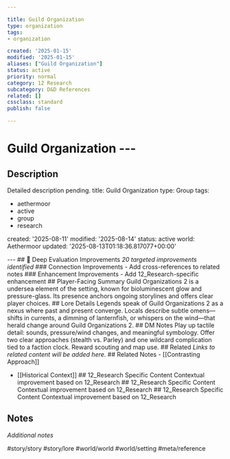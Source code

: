 ```yaml
---

title: Guild Organization
type: organization
tags:
- organization

created: '2025-01-15'
modified: '2025-01-15'
aliases: ["Guild Organization"]
status: active
priority: normal
category: 12 Research
subcategory: D&D References
related: []
cssclass: standard
publish: false

---
```


 # Guild Organization ---

## Description

Detailed description pending.
title: Guild Organization
type: Group
tags:
- aethermoor
- active
- group
- research

created: '2025-08-11'
modified: '2025-08-14'
status: active
world: Aethermoor
updated: '2025-08-13T01:18:36.817077+00:00'

--- ## 🔧 Deep Evaluation Improvements *20 targeted improvements identified* ### Connection Improvements - Add cross-references to related notes ### Enhancement Improvements - Add 12_Research-specific enhancement ## Player-Facing Summary Guild Organizations 2 is a undersea element of the setting, known for bioluminescent glow and pressure-glass. Its presence anchors ongoing storylines and offers clear player choices. ## Lore Details Legends speak of Guild Organizations 2 as a nexus where past and present converge. Locals describe subtle omens—shifts in currents, a dimming of lanternfish, or whispers on the wind—that herald change around Guild Organizations 2. ## DM Notes Play up tactile detail: sounds, pressure/wind changes, and meaningful symbology. Offer two clear approaches (stealth vs. Parley) and one wildcard complication tied to a faction clock. Reward scouting and map use. ## Related *Links to related content will be added here.* ## Related Notes - [[Contrasting Approach]]
- [[Historical Context]] ## 12_Research Specific Content Contextual improvement based on 12_Research ## 12_Research Specific Content Contextual improvement based on 12_Research ## 12_Research Specific Content Contextual improvement based on 12_Research

## Notes

*Additional notes*

#story/story
#story/lore
#world/world
#world/setting
#meta/reference